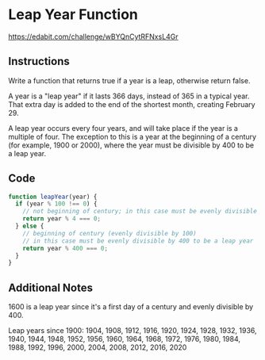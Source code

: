 # Leap Year Function

https://edabit.com/challenge/wBYQnCytRFNxsL4Gr

## Instructions

Write a function that returns true if a year is a leap, otherwise return false.

A year is a "leap year" if it lasts 366 days, instead of 365 in a typical year. That extra day is added to the end of the shortest month, creating February 29.

A leap year occurs every four years, and will take place if the year is a multiple of four. The exception to this is a year at the beginning of a century (for example, 1900 or 2000), where the year must be divisible by 400 to be a leap year.

## Code

```javascript
function leapYear(year) {
  if (year % 100 !== 0) {
    // not beginning of century; in this case must be evenly divisible by 4
    return year % 4 === 0;
  } else {
    // beginning of century (evenly divisible by 100)
    // in this case must be evenly divisible by 400 to be a leap year
    return year % 400 === 0;
  }
}
```

## Additional Notes

1600 is a leap year since it's a first day of a century and evenly divisible by 400.

Leap years since 1900: 1904, 1908, 1912, 1916, 1920, 1924, 1928, 1932, 1936, 1940, 1944, 1948, 1952, 1956, 1960, 1964, 1968, 1972, 1976, 1980, 1984, 1988, 1992, 1996, 2000, 2004, 2008, 2012, 2016, 2020
